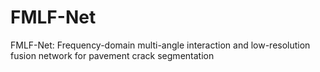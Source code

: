 # FMLF-Net
FMLF-Net: Frequency-domain multi-angle interaction and low-resolution fusion network for pavement crack segmentation
